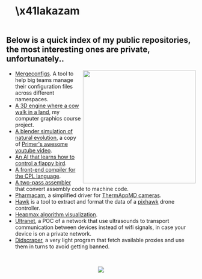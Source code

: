 
<!--h1 without bottom border-->

<div id="user-content-toc">
  <ul align="left">
    <summary><h1 style="display: inline-block">\x41lakazam</h1></summary>
  </ul>
</div>


<!--About Me-->

## Below is a quick index of my public repositories, the most interesting ones are private, unfortunately..

<picture> <img align="right" src="https://media1.tenor.com/m/vuJ4ABnFW8oAAAAC/pokemon-spoon.gif" width = 300px></picture>

- [Mergeconfigs](https://github.com/x41lakazam/mergeconfigs). A tool to help big teams manage their configuration files across different namespaces.
- [A 3D engine where a cow walk in a land](https://github.com/x41lakazam/3D-cow-in-a-land), my computer graphics course project.
- [A blender simulation of natural evolution](https://github.com/x41lakazam/natural_selection), a copy of [Primer's awesome youtube video](https://www.youtube.com/watch?v=0ZGbIKd0XrM&t=395s&pp=ygUQcHJpbWVyIGV2b2x1dGlvbg%3D%3D).
- [An AI that learns how to control a flappy bird](https://github.com/x41lakazam/flappy-bird-AI).
- [A front-end compiler for the CPL language](https://github.com/x41lakazam/cpl_front_end_compiler).
- [A two-pass assembler](https://github.com/x41lakazam/two-pass-assembler-c) that convert assembly code to machine code.
- [Pharmacam](https://github.com/x41lakazam/Pharmacam), a simplified driver for [ThermAppMD cameras](https://www.naxsg.com/product/therm-app-md-pro/).
- [Hawk](https://github.com/x41lakazam/hawk) is a tool to extract and format the data of a [pixhawk](https://pixhawk.org/) drone controller.
- [Heapmax algorithm visualization](https://github.com/x41lakazam/heapmax_pygame).
- [Ultranet](https://github.com/x41lakazam/ultranet), a POC of a network that use ultrasounds to transport communication between devices instead of wifi signals, in case your device is on a private network.
- [Didscraper](https://github.com/x41lakazam/didscraper), a very light program that fetch available proxies and use them in turns to avoid getting banned.

<br>

<!--profile visit count-->

<div align="center">


[![](https://visitcount.itsvg.in/api?id=x41lakazam&label=Profile%20Views&color=1&pretty=false)](https://visitcount.itsvg.in)

</div>

